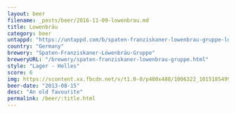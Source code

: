 ```yaml
---
layout: beer
filename: _posts/beer/2016-11-09-lowenbrau.md
title: Lowenbräu
category: beer
untappd: "https://untappd.com/b/spaten-franziskaner-lowenbrau-gruppe-lowenbrau-original/25914"
country: "Germany"
brewery: "Spaten-Franziskaner-Löwenbräu-Gruppe"
breweryURL: "/brewery/spaten-franziskaner-lowenbrau-gruppe.html"
style: "Lager - Helles"
score: 6
img: https://scontent.xx.fbcdn.net/v/t1.0-0/p480x480/1006322_10151854990003745_1367385970_n.jpg?oh=a5a87e71266e104123e40158909d6443&oe=59AAB42B
beer-date: "2013-08-15"
desc: "An old favourite"
permalink: /beer/:title.html
---
```

